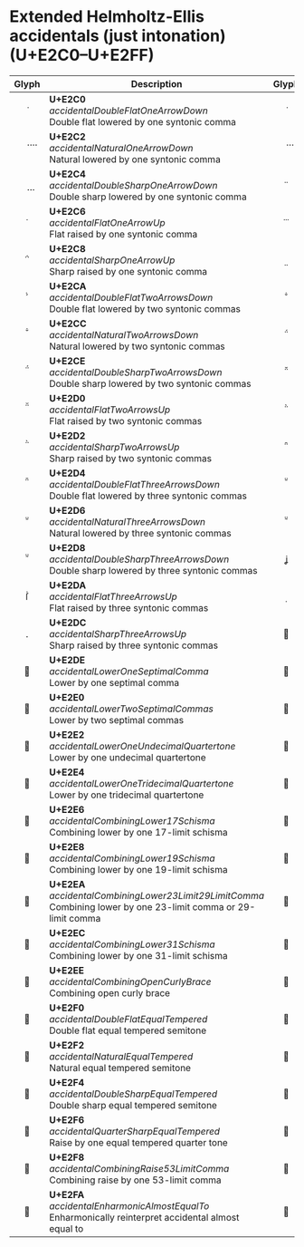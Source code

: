 Extended Helmholtz-Ellis accidentals (just intonation) (U+E2C0–U+E2FF)
======================================================================

| **Glyph** | **Description** | **Glyph** | **Description**
| :-------: | --------------- | :-------: | ---------------
|<span class="bravura_large">&#xe2c0;</span> | **U+E2C0**<br/>*accidentalDoubleFlatOneArrowDown*<br/>Double flat lowered by one syntonic comma | <span class="bravura_large">&#xe2c1;</span> | **U+E2C1**<br/>*accidentalFlatOneArrowDown*<br/>Flat lowered by one syntonic comma
|<span class="bravura_large">&#xe2c2;</span> | **U+E2C2**<br/>*accidentalNaturalOneArrowDown*<br/>Natural lowered by one syntonic comma | <span class="bravura_large">&#xe2c3;</span> | **U+E2C3**<br/>*accidentalSharpOneArrowDown*<br/>Sharp lowered by one syntonic comma
|<span class="bravura_large">&#xe2c4;</span> | **U+E2C4**<br/>*accidentalDoubleSharpOneArrowDown*<br/>Double sharp lowered by one syntonic comma | <span class="bravura_large">&#xe2c5;</span> | **U+E2C5**<br/>*accidentalDoubleFlatOneArrowUp*<br/>Double flat raised by one syntonic comma
|<span class="bravura_large">&#xe2c6;</span> | **U+E2C6**<br/>*accidentalFlatOneArrowUp*<br/>Flat raised by one syntonic comma | <span class="bravura_large">&#xe2c7;</span> | **U+E2C7**<br/>*accidentalNaturalOneArrowUp*<br/>Natural raised by one syntonic comma
|<span class="bravura_large">&#xe2c8;</span> | **U+E2C8**<br/>*accidentalSharpOneArrowUp*<br/>Sharp raised by one syntonic comma | <span class="bravura_large">&#xe2c9;</span> | **U+E2C9**<br/>*accidentalDoubleSharpOneArrowUp*<br/>Double sharp raised by one syntonic comma
|<span class="bravura_large">&#xe2ca;</span> | **U+E2CA**<br/>*accidentalDoubleFlatTwoArrowsDown*<br/>Double flat lowered by two syntonic commas | <span class="bravura_large">&#xe2cb;</span> | **U+E2CB**<br/>*accidentalFlatTwoArrowsDown*<br/>Flat lowered by two syntonic commas
|<span class="bravura_large">&#xe2cc;</span> | **U+E2CC**<br/>*accidentalNaturalTwoArrowsDown*<br/>Natural lowered by two syntonic commas | <span class="bravura_large">&#xe2cd;</span> | **U+E2CD**<br/>*accidentalSharpTwoArrowsDown*<br/>Sharp lowered by two syntonic commas
|<span class="bravura_large">&#xe2ce;</span> | **U+E2CE**<br/>*accidentalDoubleSharpTwoArrowsDown*<br/>Double sharp lowered by two syntonic commas | <span class="bravura_large">&#xe2cf;</span> | **U+E2CF**<br/>*accidentalDoubleFlatTwoArrowsUp*<br/>Double flat raised by two syntonic commas
|<span class="bravura_large">&#xe2d0;</span> | **U+E2D0**<br/>*accidentalFlatTwoArrowsUp*<br/>Flat raised by two syntonic commas | <span class="bravura_large">&#xe2d1;</span> | **U+E2D1**<br/>*accidentalNaturalTwoArrowsUp*<br/>Natural raised by two syntonic commas
|<span class="bravura_large">&#xe2d2;</span> | **U+E2D2**<br/>*accidentalSharpTwoArrowsUp*<br/>Sharp raised by two syntonic commas | <span class="bravura_large">&#xe2d3;</span> | **U+E2D3**<br/>*accidentalDoubleSharpTwoArrowsUp*<br/>Double sharp raised by two syntonic commas
|<span class="bravura_large">&#xe2d4;</span> | **U+E2D4**<br/>*accidentalDoubleFlatThreeArrowsDown*<br/>Double flat lowered by three syntonic commas | <span class="bravura_large">&#xe2d5;</span> | **U+E2D5**<br/>*accidentalFlatThreeArrowsDown*<br/>Flat lowered by three syntonic commas
|<span class="bravura_large">&#xe2d6;</span> | **U+E2D6**<br/>*accidentalNaturalThreeArrowsDown*<br/>Natural lowered by three syntonic commas | <span class="bravura_large">&#xe2d7;</span> | **U+E2D7**<br/>*accidentalSharpThreeArrowsDown*<br/>Sharp lowered by three syntonic commas
|<span class="bravura_large">&#xe2d8;</span> | **U+E2D8**<br/>*accidentalDoubleSharpThreeArrowsDown*<br/>Double sharp lowered by three syntonic commas | <span class="bravura_large">&#xe2d9;</span> | **U+E2D9**<br/>*accidentalDoubleFlatThreeArrowsUp*<br/>Double flat raised by three syntonic commas
|<span class="bravura_large">&#xe2da;</span> | **U+E2DA**<br/>*accidentalFlatThreeArrowsUp*<br/>Flat raised by three syntonic commas | <span class="bravura_large">&#xe2db;</span> | **U+E2DB**<br/>*accidentalNaturalThreeArrowsUp*<br/>Natural raised by three syntonic commas
|<span class="bravura_large">&#xe2dc;</span> | **U+E2DC**<br/>*accidentalSharpThreeArrowsUp*<br/>Sharp raised by three syntonic commas | <span class="bravura_large">&#xe2dd;</span> | **U+E2DD**<br/>*accidentalDoubleSharpThreeArrowsUp*<br/>Double sharp raised by three syntonic commas
|<span class="bravura_large">&#xe2de;</span> | **U+E2DE**<br/>*accidentalLowerOneSeptimalComma*<br/>Lower by one septimal comma | <span class="bravura_large">&#xe2df;</span> | **U+E2DF**<br/>*accidentalRaiseOneSeptimalComma*<br/>Raise by one septimal comma
|<span class="bravura_large">&#xe2e0;</span> | **U+E2E0**<br/>*accidentalLowerTwoSeptimalCommas*<br/>Lower by two septimal commas | <span class="bravura_large">&#xe2e1;</span> | **U+E2E1**<br/>*accidentalRaiseTwoSeptimalCommas*<br/>Raise by two septimal commas
|<span class="bravura_large">&#xe2e2;</span> | **U+E2E2**<br/>*accidentalLowerOneUndecimalQuartertone*<br/>Lower by one undecimal quartertone | <span class="bravura_large">&#xe2e3;</span> | **U+E2E3**<br/>*accidentalRaiseOneUndecimalQuartertone*<br/>Raise by one undecimal quartertone
|<span class="bravura_large">&#xe2e4;</span> | **U+E2E4**<br/>*accidentalLowerOneTridecimalQuartertone*<br/>Lower by one tridecimal quartertone | <span class="bravura_large">&#xe2e5;</span> | **U+E2E5**<br/>*accidentalRaiseOneTridecimalQuartertone*<br/>Raise by one tridecimal quartertone
|<span class="bravura_large">&#xe2e6;</span> | **U+E2E6**<br/>*accidentalCombiningLower17Schisma*<br/>Combining lower by one 17-limit schisma | <span class="bravura_large">&#xe2e7;</span> | **U+E2E7**<br/>*accidentalCombiningRaise17Schisma*<br/>Combining raise by one 17-limit schisma
|<span class="bravura_large">&#xe2e8;</span> | **U+E2E8**<br/>*accidentalCombiningLower19Schisma*<br/>Combining lower by one 19-limit schisma | <span class="bravura_large">&#xe2e9;</span> | **U+E2E9**<br/>*accidentalCombiningRaise19Schisma*<br/>Combining raise by one 19-limit schisma
|<span class="bravura_large">&#xe2ea;</span> | **U+E2EA**<br/>*accidentalCombiningLower23Limit29LimitComma*<br/>Combining lower by one 23-limit comma or 29-limit comma | <span class="bravura_large">&#xe2eb;</span> | **U+E2EB**<br/>*accidentalCombiningRaise23Limit29LimitComma*<br/>Combining raise by one 23-limit comma or 29-limit comma
|<span class="bravura_large">&#xe2ec;</span> | **U+E2EC**<br/>*accidentalCombiningLower31Schisma*<br/>Combining lower by one 31-limit schisma | <span class="bravura_large">&#xe2ed;</span> | **U+E2ED**<br/>*accidentalCombiningRaise31Schisma*<br/>Combining raise by one 31-limit schisma
|<span class="bravura_large">&#xe2ee;</span> | **U+E2EE**<br/>*accidentalCombiningOpenCurlyBrace*<br/>Combining open curly brace | <span class="bravura_large">&#xe2ef;</span> | **U+E2EF**<br/>*accidentalCombiningCloseCurlyBrace*<br/>Combining close curly brace
|<span class="bravura_large">&#xe2f0;</span> | **U+E2F0**<br/>*accidentalDoubleFlatEqualTempered*<br/>Double flat equal tempered semitone | <span class="bravura_large">&#xe2f1;</span> | **U+E2F1**<br/>*accidentalFlatEqualTempered*<br/>Flat equal tempered semitone
|<span class="bravura_large">&#xe2f2;</span> | **U+E2F2**<br/>*accidentalNaturalEqualTempered*<br/>Natural equal tempered semitone | <span class="bravura_large">&#xe2f3;</span> | **U+E2F3**<br/>*accidentalSharpEqualTempered*<br/>Sharp equal tempered semitone
|<span class="bravura_large">&#xe2f4;</span> | **U+E2F4**<br/>*accidentalDoubleSharpEqualTempered*<br/>Double sharp equal tempered semitone | <span class="bravura_large">&#xe2f5;</span> | **U+E2F5**<br/>*accidentalQuarterFlatEqualTempered*<br/>Lower by one equal tempered quarter-tone
|<span class="bravura_large">&#xe2f6;</span> | **U+E2F6**<br/>*accidentalQuarterSharpEqualTempered*<br/>Raise by one equal tempered quarter tone | <span class="bravura_large">&#xe2f7;</span> | **U+E2F7**<br/>*accidentalCombiningLower53LimitComma*<br/>Combining lower by one 53-limit comma
|<span class="bravura_large">&#xe2f8;</span> | **U+E2F8**<br/>*accidentalCombiningRaise53LimitComma*<br/>Combining raise by one 53-limit comma | <span class="bravura_large">&#xe2f9;</span> | **U+E2F9**<br/>*accidentalEnharmonicTilde*<br/>Enharmonically reinterpret accidental tilde
|<span class="bravura_large">&#xe2fa;</span> | **U+E2FA**<br/>*accidentalEnharmonicAlmostEqualTo*<br/>Enharmonically reinterpret accidental almost equal to | <span class="bravura_large">&#xe2fb;</span> | **U+E2FB**<br/>*accidentalEnharmonicEquals*<br/>Enharmonically reinterpret accidental equals